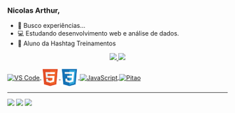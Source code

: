 ### Nicolas Arthur,

- 🧰 Busco experiências...
- 💻 Estudando desenvolvimento web e análise de dados.
- 📒 Aluno da Hashtag Treinamentos

<div align="center">
  <a href="https://github.com/NicoArth-17">
  <img height="180em" width src="https://github-readme-stats.vercel.app/api?username=NicoArth-17&show_icons=true&theme=chartreuse-dark&include_all_commits=true&count_private=true"/>
  <img height="180em" src="https://github-readme-stats.vercel.app/api/top-langs/?username=NicoArth-17&layout=compact&langs_count=7&theme=chartreuse-dark"/>
</div>

<div alingn="center" style="display: inline_block">
  <br>
  <img align="center" alt="VS Code" height="40" width="40" src="https://cdn.jsdelivr.net/gh/devicons/devicon/icons/vscode/vscode-original.svg">
  <img align="center" alt="HTML" height="40" width="40" src="https://raw.githubusercontent.com/devicons/devicon/master/icons/html5/html5-original.svg">
  <img align="center" alt="CSS" height="40" width="40" src="https://raw.githubusercontent.com/devicons/devicon/master/icons/css3/css3-original.svg">
  <img align="center" alt="JavaScript" height="40" width="40" src="https://cdn.jsdelivr.net/gh/devicons/devicon/icons/adonisjs/adonisjs-original.svg">
  <img align="center" alt="Pitao" height="40" width="40" src="https://cdn.jsdelivr.net/gh/devicons/devicon/icons/python/python-original.svg">
</div>
  <hr>
<div alingn="center"> 
  <a href="https://instagram.com/nicoarthur.exe" target="_blank"><img src="https://img.shields.io/badge/-Instagram-%23E4405F?style=for-the-badge&logo=instagram&logoColor=white" target="_blank"></a>
  <a href = "mailto:nicolarthur17@hotmail.com"><img src="https://img.shields.io/badge/-Hotmail-%23333?style=for-the-badge&logo=gmail&logoColor=white" target="_blank"></a>
  <a href="https://www.linkedin.com/in/Nico-Arth" target="_blank"><img src="https://img.shields.io/badge/-LinkedIn-%230077B5?style=for-the-badge&logo=linkedin&logoColor=white" target="_blank"></a> 
  
  </div>
